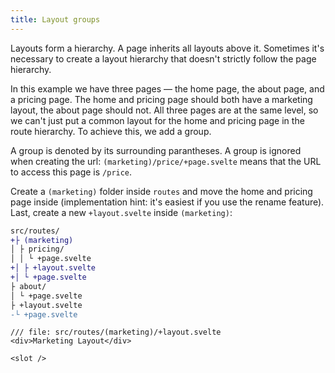```yaml
---
title: Layout groups
---
```


Layouts form a hierarchy. A page inherits all layouts above it. Sometimes it's necessary to create a layout hierarchy that doesn't strictly follow the page hierarchy.

In this example we have three pages — the home page, the about page, and a pricing page. The home and pricing page should both have a marketing layout, the about page should not. All three pages are at the same level, so we can't just put a common layout for the home and pricing page in the route hierarchy. To achieve this, we add a group.

A group is denoted by its surrounding parantheses. A group is ignored when creating the url: `(marketing)/price/+page.svelte` means that the URL to access this page is `/price`.

Create a `(marketing)` folder inside `routes` and move the home and pricing page inside (implementation hint: it's easiest if you use the rename feature). Last, create a new `+layout.svelte` inside `(marketing)`:

```diff
src/routes/
+├ (marketing)
│ ├ pricing/
│ │ └ +page.svelte
+│ ├ +layout.svelte
+│ └ +page.svelte
├ about/
│ └ +page.svelte
├ +layout.svelte
-└ +page.svelte
```

```svelte
/// file: src/routes/(marketing)/+layout.svelte
<div>Marketing Layout</div>

<slot />
```
